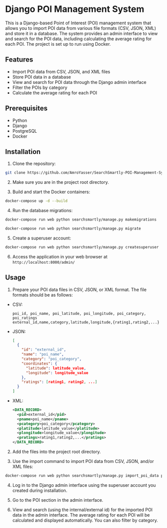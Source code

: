 # Django POI Management System

This is a Django-based Point of Interest (POI) management system that allows you to import POI data from various file formats (CSV, JSON, XML) and store it in a database. The system provides an admin interface to view and search for the POI data, including calculating the average rating for each POI. The project is set up to run using Docker.


## Features

- Import POI data from CSV, JSON, and XML files
- Store POI data in a database
- View and search for POI data through the Django admin interface
- Filter the POIs by category
- Calculate the average rating for each POI

## Prerequisites

- Python
- Django
- PostgreSQL
- Docker

## Installation

1. Clone the repository:
```bash
git clone https://github.com/AmroYasser/SearchSmartly-POI-Management-System.git
```

2. Make sure you are in the project root directory.

3. Build and start the Docker containers:
```bash
docker-compose up -d --build
```

4. Run the database migrations:
```bash
docker-compose run web python searchsmartly/manage.py makemigrations

docker-compose run web python searchsmartly/manage.py migrate
```

5. Create a superuser account:
```bash
docker-compose run web python searchsmartly/manage.py createsuperuser
```

6. Access the application in your web browser at `http://localhost:8000/admin/`

## Usage

1. Prepare your POI data files in CSV, JSON, or XML format. The file formats should be as follows:
- CSV:
  ```csv
  poi_id, poi_name, poi_latitude, poi_longitude, poi_category, poi_ratings
  external_id,name,category,latitude,longitude,{rating1,rating2,...}
  ```
- JSON:
  ```json
  [
    {
      "id": "external_id",
      "name": "poi_name",
      "category": "poi_category",
      "coordinates": {
        "latitude": latitude_value,
        "longitude": longitude_value
      },
      "ratings": [rating1, rating2, ...]
    }
  ]
  ```
- XML:
  ```xml
  <DATA_RECORD>
    <pid>external_id</pid>
    <pname>poi_name</pname>
    <pcategory>poi_category</pcategory>
    <platitude>latitude_value</platitude>
    <plongitude>longitude_value</plongitude>
    <pratings>rating1,rating2,...</pratings>
  </DATA_RECORD>
  ```

2. Add the files into the project root directory.

3. Use the import command to import POI data from CSV, JSON, and/or XML files:
```bash
docker-compose run web python searchsmartly/manage.py import_poi_data pois.csv pois.json pois.xml
```

4. Log in to the Django admin interface using the superuser account you created during installation.

5. Go to the POI section in the admin interface.

6. View and search (using the internal/external id) for the imported POI data in the admin interface. The average rating for each POI will be calculated and displayed automatically. You can also filter by category.

